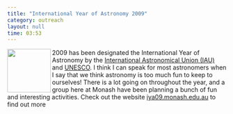 ```yaml
---
title: "International Year of Astronomy 2009"
category: outreach
layout: null
time: 03:53
---
```

<!-- header generated from blosxom format post; make_header.pl 23.1.2022 -->
<p>
<!-- created by convert.pl on Mon Jan 30 02:06:06 EST 2012 -->
<!-- converted from ../2009/03/2009-has-been-designated-international.html -->
<!-- Post timestamp Monday, March 02, 2009 1:53 PM -->
<!-- touch -t 200903021353 -->
<!-- Labels: 2009, outreach -->
      <img src="http://iya09.monash.edu.au/assets/images/iya_logo-small.jpg" width="100" align="left">2009 has been designated the International Year of Astronomy by the <a href="http://iau.org">International Astronomical Union (IAU)</a> and <a href="http://www.unesco.org">UNESCO</a>. I think I can speak for most astronomers when I say that we think astronomy is too much fun to keep to ourselves! There is a lot going on throughout the year, and a group here at Monash have been planning a bunch of fun and interesting activities. Check out the website <a href="http://iya09.monash.edu.au">iya09.monash.edu.au</a> to find out more
